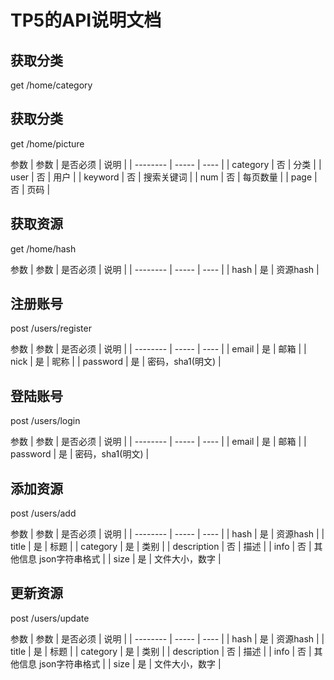 # TP5的API说明文档



## 获取分类

get /home/category


## 获取分类

get /home/picture

参数
| 参数        | 是否必须    |  说明  |
| --------   | -----   | ---- |
| category        | 否      |  分类   |
| user        | 否      | 用户  |
| keyword        | 否      | 搜索关键词   |
| num        | 否      | 每页数量     |
| page        | 否      |  页码   |

## 获取资源

get /home/hash

参数
| 参数        | 是否必须    |  说明  |
| --------   | -----   | ---- |
| hash        | 是      |  资源hash   |

## 注册账号

post /users/register

参数
| 参数        | 是否必须    |  说明  |
| --------   | -----   | ---- |
| email        | 是      |   邮箱    |
| nick        | 是      |   昵称    |
| password        | 是      |  密码，sha1(明文)     |


## 登陆账号

post /users/login


参数
| 参数        | 是否必须    |  说明  |
| --------   | -----   | ---- |
| email        | 是      |   邮箱    |
| password        | 是      |  密码，sha1(明文)     |



## 添加资源

post /users/add


参数
| 参数        | 是否必须    |  说明  |
| --------   | -----   | ---- |
| hash        | 是      |   资源hash    |
| title        | 是      |  标题     |
| category        | 是      |   类别    |
| description        | 否      |  描述     |
| info        | 否      |  其他信息 json字符串格式    |
| size        | 是      |  文件大小，数字    |


## 更新资源

post /users/update


参数
| 参数        | 是否必须    |  说明  |
| --------   | -----   | ---- |
| hash        | 是      |   资源hash    |
| title        | 是      |  标题     |
| category        | 是      |   类别    |
| description        | 否      |  描述     |
| info        | 否      |  其他信息 json字符串格式    |
| size        | 是      |  文件大小，数字    |


